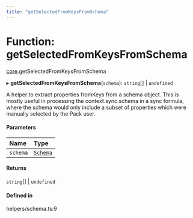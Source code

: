 ```yaml
---
title: "getSelectedFromKeysFromSchema"
---
```

# Function: getSelectedFromKeysFromSchema

[core](../modules/core.md).getSelectedFromKeysFromSchema

▸ **getSelectedFromKeysFromSchema**(`schema`): `string`[] \| `undefined`

A helper to extract properties fromKeys from a schema object. This is mostly useful
in processing the context.sync.schema in a sync formula, where the schema would only
include a subset of properties which were manually selected by the Pack user.

#### Parameters

| Name | Type |
| :------ | :------ |
| `schema` | [`Schema`](../types/core.Schema.md) |

#### Returns

`string`[] \| `undefined`

#### Defined in

helpers/schema.ts:9
